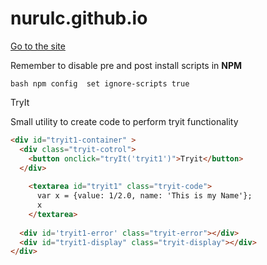 # nurulc.github.io

[Go to the site](https://nurulc.github.io/)


Remember to disable pre and post install scripts in **NPM**

`bash
npm config  set ignore-scripts true
`


TryIt

Small utility to create code to perform tryit functionality

```html
<div id="tryit1-container" >
  <div class="tryit-cotrol">
    <button onclick="tryIt('tryit1')">Tryit</button>
  </div>
  
    <textarea id="tryit1" class="tryit-code">
      var x = {value: 1/2.0, name: 'This is my Name'};
      x
    </textarea>
 
  <div id='tryit1-error' class="tryit-error"></div>
  <div id="tryit1-display" class="tryit-display"></div>
</div>
```
